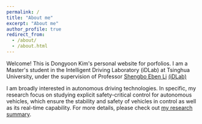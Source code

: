 ```yaml
---
permalink: /
title: "About me"
excerpt: "About me"
author_profile: true
redirect_from: 
  - /about/
  - /about.html
---
```

Welcome! This is Dongyoon Kim's personal website for porfolios.
I am a Master's student in the Intelligent Driving Laboratory (iDLab) at Tsinghua University, under the supervision of Professor [Shengbo Eben Li](https://scholar.google.com/citations?user=Dxiw1K8AAAAJ&hl=en) [(iDLab)](http://www.idlab-tsinghua.com/thulab/labweb/index.html) 

I am broadly interested in autonomous driving technologies. In specific, my research focus on studying explicit safety-critical control for autonomous vehicles, which ensure the stability and safety of vehicles in control as well as its real-time capability. For more details, please check out [my research summary](https://yoonkim.github.io/portfolio/).
